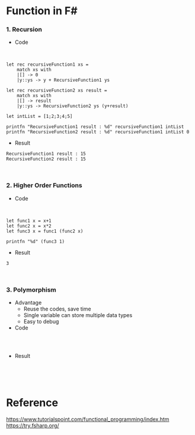 # Function in F#

### 1. Recursion
- Code 
<br>

```
let rec recursiveFunction1 xs =
    match xs with 
    |[] -> 0
    |y::ys -> y + RecursiveFunction1 ys

let rec recursiveFunction2 xs result =
    match xs with
    |[] -> result
    |y::ys -> RecursiveFunction2 ys (y+result)

let intList = [1;2;3;4;5]

printfn "RecursiveFunction1 result : %d" recursiveFunction1 intList
printfn "RecursiveFunction2 result : %d" recursiveFunction1 intList 0
```
- Result
```
RecursiveFunction1 result : 15
RecursiveFunction2 result : 15
```
<br>

### 2. Higher Order Functions
- Code 
<br>

```
let func1 x = x+1
let func2 x = x*2
let func3 x = func1 (func2 x)

printfn "%d" (func3 1)
```
- Result
```
3
```
<br>

### 3. Polymorphism
- Advantage
    - Reuse the codes, save time
    - Single variable can store multiple data types
    - Easy to debug
- Code 
<br>

```

```
- Result
```

```
<br><br>

# Reference
https://www.tutorialspoint.com/functional_programming/index.htm
<br>
https://try.fsharp.org/
